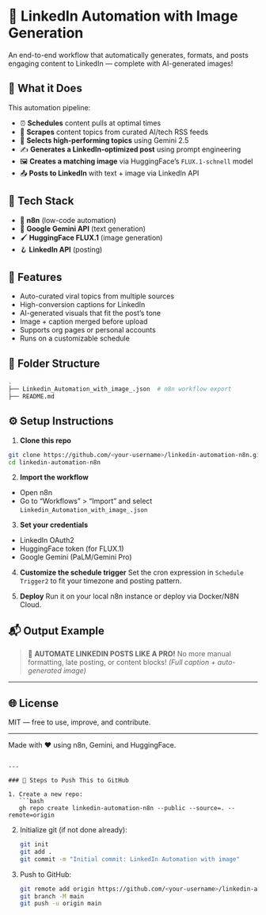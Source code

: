 # 🔗 LinkedIn Automation with Image Generation

An end-to-end workflow that automatically generates, formats, and posts engaging content to LinkedIn — complete with AI-generated images!

## 🚀 What it Does

This automation pipeline:
- ⏰ **Schedules** content pulls at optimal times
- 📰 **Scrapes** content topics from curated AI/tech RSS feeds
- 🧠 **Selects high-performing topics** using Gemini 2.5
- ✍️ **Generates a LinkedIn-optimized post** using prompt engineering
- 🖼️ **Creates a matching image** via HuggingFace’s `FLUX.1-schnell` model
- 📤 **Posts to LinkedIn** with text + image via LinkedIn API

## 🔧 Tech Stack

- 🧩 **n8n** (low-code automation)
- 🤖 **Google Gemini API** (text generation)
- 🖌️ **HuggingFace FLUX.1** (image generation)
- 🪝 **LinkedIn API** (posting)

## 📌 Features

- Auto-curated viral topics from multiple sources
- High-conversion captions for LinkedIn
- AI-generated visuals that fit the post’s tone
- Image + caption merged before upload
- Supports org pages or personal accounts
- Runs on a customizable schedule

## 📁 Folder Structure

```bash
.
├── Linkedin_Automation_with_image_.json  # n8n workflow export
├── README.md
````

## ⚙️ Setup Instructions

1. **Clone this repo**

```bash
git clone https://github.com/<your-username>/linkedin-automation-n8n.git
cd linkedin-automation-n8n
```

2. **Import the workflow**

* Open n8n
* Go to “Workflows” > “Import” and select `Linkedin_Automation_with_image_.json`

3. **Set your credentials**

* LinkedIn OAuth2
* HuggingFace token (for FLUX.1)
* Google Gemini (PaLM/Gemini Pro)

4. **Customize the schedule trigger**
   Set the cron expression in `Schedule Trigger2` to fit your timezone and posting pattern.

5. **Deploy**
   Run it on your local n8n instance or deploy via Docker/N8N Cloud.

## 📬 Output Example

> 🚀 **AUTOMATE LINKEDIN POSTS LIKE A PRO!**
> No more manual formatting, late posting, or content blocks!
> *(Full caption + auto-generated image)*

---

## 🌐 License

MIT — free to use, improve, and contribute.

---

Made with ❤️ using n8n, Gemini, and HuggingFace.

````

---

### 🧠 Steps to Push This to GitHub

1. Create a new repo:
   ```bash
   gh repo create linkedin-automation-n8n --public --source=. --remote=origin
````

2. Initialize git (if not done already):

   ```bash
   git init
   git add .
   git commit -m "Initial commit: LinkedIn Automation with image"
   ```

3. Push to GitHub:

   ```bash
   git remote add origin https://github.com/<your-username>/linkedin-automation-n8n.git
   git branch -M main
   git push -u origin main

